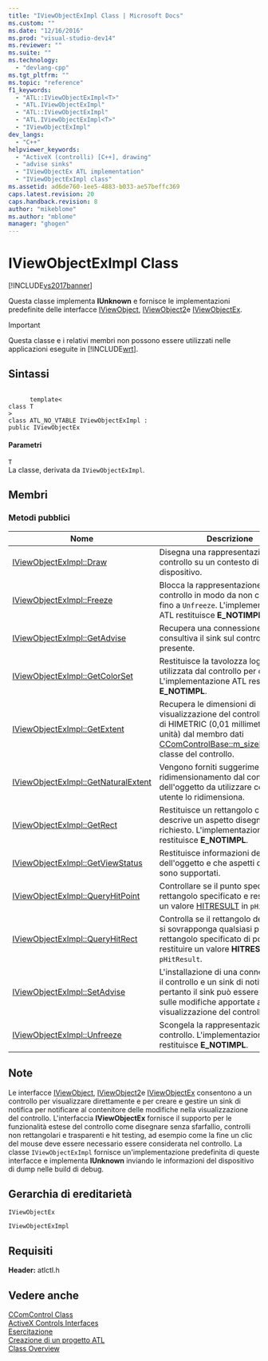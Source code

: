```yaml
---
title: "IViewObjectExImpl Class | Microsoft Docs"
ms.custom: ""
ms.date: "12/16/2016"
ms.prod: "visual-studio-dev14"
ms.reviewer: ""
ms.suite: ""
ms.technology: 
  - "devlang-cpp"
ms.tgt_pltfrm: ""
ms.topic: "reference"
f1_keywords: 
  - "ATL::IViewObjectExImpl<T>"
  - "ATL.IViewObjectExImpl"
  - "ATL::IViewObjectExImpl"
  - "ATL.IViewObjectExImpl<T>"
  - "IViewObjectExImpl"
dev_langs: 
  - "C++"
helpviewer_keywords: 
  - "ActiveX (controlli) [C++], drawing"
  - "advise sinks"
  - "IViewObjectEx ATL implementation"
  - "IViewObjectExImpl class"
ms.assetid: ad6de760-1ee5-4883-b033-ae57beffc369
caps.latest.revision: 20
caps.handback.revision: 8
author: "mikeblome"
ms.author: "mblome"
manager: "ghogen"
---
```

# IViewObjectExImpl Class
[!INCLUDE[vs2017banner](../../assembler/inline/includes/vs2017banner.md)]

Questa classe implementa **IUnknown** e fornisce le implementazioni predefinite delle interfacce [IViewObject](http://msdn.microsoft.com/library/windows/desktop/ms680763), [IViewObject2](http://msdn.microsoft.com/library/windows/desktop/ms691318)e [IViewObjectEx](http://msdn.microsoft.com/library/windows/desktop/ms682375).  
  
> [!IMPORTANT]
>  Questa classe e i relativi membri non possono essere utilizzati nelle applicazioni eseguite in [!INCLUDE[wrt](../../atl/reference/includes/wrt_md.md)].  
  
## Sintassi  
  
```  
  
      template<  
class T   
>  
class ATL_NO_VTABLE IViewObjectExImpl :  
public IViewObjectEx  
```  
  
#### Parametri  
 `T`  
 La classe, derivata da `IViewObjectExImpl`.  
  
## Membri  
  
### Metodi pubblici  
  
|Nome|Descrizione|  
|----------|-----------------|  
|[IViewObjectExImpl::Draw](../Topic/IViewObjectExImpl::Draw.md)|Disegna una rappresentazione del controllo su un contesto di dispositivo.|  
|[IViewObjectExImpl::Freeze](../Topic/IViewObjectExImpl::Freeze.md)|Blocca la rappresentazione pull di un controllo in modo da non cambierà fino a `Unfreeze`.  L'implementazione ATL restituisce **E\_NOTIMPL**.|  
|[IViewObjectExImpl::GetAdvise](../Topic/IViewObjectExImpl::GetAdvise.md)|Recupera una connessione esistente consultiva il sink sul controllo, se presente.|  
|[IViewObjectExImpl::GetColorSet](../Topic/IViewObjectExImpl::GetColorSet.md)|Restituisce la tavolozza logica utilizzata dal controllo per disegnare.  L'implementazione ATL restituisce **E\_NOTIMPL**.|  
|[IViewObjectExImpl::GetExtent](../Topic/IViewObjectExImpl::GetExtent.md)|Recupera le dimensioni di visualizzazione del controllo in unità di HIMETRIC \(0,01 millimetri per unità\) dal membro dati [CComControlBase::m\_sizeExtent](../Topic/CComControlBase::m_sizeExtent.md)della classe del controllo.|  
|[IViewObjectExImpl::GetNaturalExtent](../Topic/IViewObjectExImpl::GetNaturalExtent.md)|Vengono forniti suggerimenti di ridimensionamento dal contenitore dell'oggetto da utilizzare come utente lo ridimensiona.|  
|[IViewObjectExImpl::GetRect](../Topic/IViewObjectExImpl::GetRect.md)|Restituisce un rettangolo che descrive un aspetto disegno richiesto.  L'implementazione ATL restituisce **E\_NOTIMPL**.|  
|[IViewObjectExImpl::GetViewStatus](../Topic/IViewObjectExImpl::GetViewStatus.md)|Restituisce informazioni dell'opacità dell'oggetto e che aspetti del disegno sono supportati.|  
|[IViewObjectExImpl::QueryHitPoint](../Topic/IViewObjectExImpl::QueryHitPoint.md)|Controllare se il punto specificato nel rettangolo specificato e restituisce un valore [HITRESULT](http://msdn.microsoft.com/library/windows/desktop/ms682187) in `pHitResult`.|  
|[IViewObjectExImpl::QueryHitRect](../Topic/IViewObjectExImpl::QueryHitRect.md)|Controlla se il rettangolo del controllo si sovrapponga qualsiasi punto del rettangolo specificato di posizione e restituire un valore **HITRESULT** in `pHitResult`.|  
|[IViewObjectExImpl::SetAdvise](../Topic/IViewObjectExImpl::SetAdvise.md)|L'installazione di una connessione tra il controllo e un sink di notifica pertanto il sink può essere informati sulle modifiche apportate alla visualizzazione del controllo.|  
|[IViewObjectExImpl::Unfreeze](../Topic/IViewObjectExImpl::Unfreeze.md)|Scongela la rappresentazione pull del controllo.  L'implementazione ATL restituisce **E\_NOTIMPL**.|  
  
## Note  
 Le interfacce [IViewObject](http://msdn.microsoft.com/library/windows/desktop/ms680763), [IViewObject2](http://msdn.microsoft.com/library/windows/desktop/ms691318)e [IViewObjectEx](http://msdn.microsoft.com/library/windows/desktop/ms682375) consentono a un controllo per visualizzare direttamente e per creare e gestire un sink di notifica per notificare al contenitore delle modifiche nella visualizzazione del controllo.  L'interfaccia **IViewObjectEx** fornisce il supporto per le funzionalità estese del controllo come disegnare senza sfarfallio, controlli non rettangolari e trasparenti e hit testing, ad esempio come la fine un clic del mouse deve essere necessario essere considerata nel controllo.  La classe `IViewObjectExImpl` fornisce un'implementazione predefinita di queste interfacce e implementa **IUnknown** inviando le informazioni del dispositivo di dump nelle build di debug.  
  
## Gerarchia di ereditarietà  
 `IViewObjectEx`  
  
 `IViewObjectExImpl`  
  
## Requisiti  
 **Header:** atlctl.h  
  
## Vedere anche  
 [CComControl Class](../../atl/reference/ccomcontrol-class.md)   
 [ActiveX Controls Interfaces](http://msdn.microsoft.com/library/windows/desktop/ms692724)   
 [Esercitazione](../../atl/active-template-library-atl-tutorial.md)   
 [Creazione di un progetto ATL](../../atl/reference/creating-an-atl-project.md)   
 [Class Overview](../../atl/atl-class-overview.md)